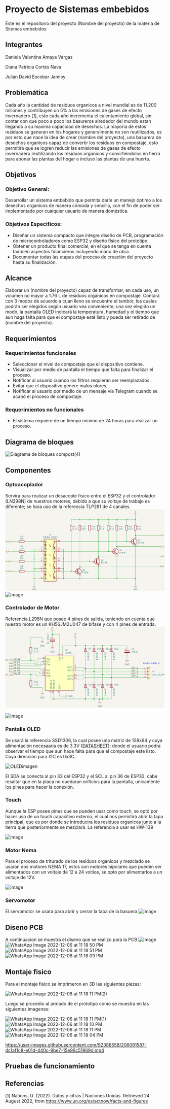 # Proyecto de Sistemas embebidos
Este es el repositorio del proyecto (Nombre del proyecto) de la materia de Sitemas embebidos 

## Integrantes
Daniela Valentina Amaya Vargas

Diana Patricia Cortés Nava

Julian David Escobar Jamioy

## Problemática
Cada año la cantidad de residuos organicos a nivel mundial es de 11.200 millones y contribuyen un 5% a las emisiones de gases de efecto invernadero [1], esto cada año incrementa el calentamiento global, sin contar con que poco a poco los basureros alrededor del mundo estan llegando a su maxima capacidad de desechos. La mayoria de estos residuos se generan en los hogares y generalmente no son reutilizados, es por esto que nace la idea de crear (nombre del proyecto), una basurera de desechos organicos capaz de convertir los residuos en compostaje, esto permitirá que se logren reducir las emisiones de gases de efecto invernadero reutilizando los residuos organicos y convirtiendolos en tierra para abonar las plantas del hogar e incluso las plantas de una huerta.

## Objetivos
### Objetivo General:
Desarrollar un sistema embebido que permita darle un manejo óptimo a los desechos organicos de manera cómoda y sencilla, con el fin de poder ser implementado por cualquier usuario de manera doméstica. 
### Objetivos Especificos:
* Diseñar un sistema compacto que integre diseño de PCB, programación de microcontroladores como ESP32 y diseño físico del prototipo.
* Obtener un producto final comercial, en el que se tenga en cuenta también aspectos financieros incluyendo mano de obra.
* Documentar todas las etapas del proceso de creación del proyecto hasta su finalización.

## Alcance
Elaborar un (nombre del proyecto) capaz de transformar, en cada uso, un volumen no mayor a 1.76 L de residuos orgánicos en compostaje. Contará con 3 modos de acuerdo a cuan lleno se encuentre el tambor, los cuales podrán ser elegidos según usuario vea conveniente; una vez elegido un modo, la pantalla OLED indicará la temperatura, humedad y el tiempo que aun haga falta para que el compostaje esté listo y pueda ser retirado de (nombre del proyecto). 

## Requerimientos

### Requerimientos funcionales

* Seleccionar el nivel de compostaje que el dispositivo contiene.
* Visualizar por medio de pantalla el tiempo que falta para finalizar el proceso.
* Notificar al usuario cuando los filtros requieran ser reemplazados. 
* Evitar que el dispositivo genere malos olores.
* Notificar al usuario por medio de un mensaje vía Telegram cuando se acabó el proceso de compostaje.

### Requerimientos no funcionales

* El sistema requiere de un tiempo mínimo de 24 horas para realizar un proceso.


## Diagrama de bloques

![Diagrama de bloques compost(4)](https://user-images.githubusercontent.com/92388558/206089834-ab8c96dc-c758-45fa-aa8b-2dbd36a71729.png)

## Componentes

### Optoacoplador
Servira para realizar un desacople fisico entre el ESP32 y el controlador (LN298N) de nuestros motores, debido a que su voltaje de trabajo es diferente; se hara uso de la referencia TLP281 de 4 canales.
![Esquema Optoacoplador](https://raw.githubusercontent.com/dani0421/Compostaje/main/Imagenes/EsquemaOptoacoplador.PNG)
![image](https://user-images.githubusercontent.com/92388558/206090374-d1ae5578-d8eb-407b-bdd5-14a63545aa35.png)


### Controlador de Motor
Referencia L298N que posee 4 pines de salida, teniendo en cuenta que nuestro motor es un KH56JM2U047 de bifase y con 4 pines de entrada.
![EsquemaControlador](https://raw.githubusercontent.com/dani0421/Compostaje/main/Imagenes/EsquemaControlador.PNG)

![image](https://user-images.githubusercontent.com/92388558/206090517-8131f3aa-ace3-4e3b-b908-f86b8900f778.png)


### Pantalla OLED
Se usará la referencia SSD1306, la cual posee una matriz de 128x64 y cuya alimentación necesaaria es de 3.3V ([DATASHEET](https://html.alldatasheet.com/html-pdf/1179026/ETC2/SSD1306/701/6/SSD1306.html)); donde el usuario podra observar el tiempo que aun hace falta para que el compostaje este listo. Cuya dirección para I2C es 0x3C.

![OLEDimagen](https://lastminuteengineers.b-cdn.net/wp-content/uploads/arduino/128x64-Blue-I2C-OLED-Display.jpg)

El SDA se conecta al pin 33 del ESP32 y el SCL al pin 36 de ESP32, cabe resaltar que en la placa no quedaran orificios para la pantalla, unicamente los pines para hacer la conexión.

### Touch
Aunque la ESP posee pines que se pueden usar como touch, se optó por hacer uso de un touch capacitivo externo, el cual nos permitirá abrir la tapa principal, que es por donde se introducira los residuos organicos junto a la tierra que posteriormente se mezclará. La referencia a usar es HW-139

![image](https://user-images.githubusercontent.com/92388558/206050294-f4ffbe3c-957d-474a-8931-0f23858014df.png)

### Motor Nema
Para el proceso de triturado de los residuos organicos y mezclado se usaran dos motores NEMA 17, estos son motores bipolares que pueden ser alimentados con un voltaje de 12 a 24 voltios, se opto por alimentarlos a un voltaje de 12V. 

![image](https://user-images.githubusercontent.com/92388558/206050679-38d5722c-0e51-4c39-a9a6-b2fa4948b815.png)

### Servomotor

El servomotor se usara para abrir y cerrar la tapa de la basuera 
![image](https://user-images.githubusercontent.com/92388558/206090041-55c7ca8b-3718-4a87-84e6-bed6820fe1f1.png)

## Diseno PCB
A continuacion se muestra el diseno que se realizo para la PCB
![image](https://user-images.githubusercontent.com/92388558/206176345-2cf26b53-12f5-442e-9872-8c918d969ea9.png)
![WhatsApp Image 2022-12-06 at 11 18 50 PM](https://user-images.githubusercontent.com/92388558/206091488-a48617ab-2989-4b0c-8350-624517bbf04e.jpeg)
![WhatsApp Image 2022-12-06 at 11 18 51 PM](https://user-images.githubusercontent.com/92388558/206091494-8e76916c-a21e-445e-94ce-51f98a43d24f.jpeg)
![WhatsApp Image 2022-12-06 at 11 18 09 PM](https://user-images.githubusercontent.com/92388558/206091502-7ab81310-9d4f-49e2-9170-705c4cba268f.jpeg)


## Montaje fisico
Para el montaje fisico se imprimeron en 3D las siguientes piezas:

![WhatsApp Image 2022-12-06 at 11 18 11 PM(2)](https://user-images.githubusercontent.com/92388558/206090927-1d327710-17fa-4720-bf57-ffd8eaa94d02.jpeg)

Luego se procedio al armado de el prototipo como se muestra en las siguientes imagenes:

![WhatsApp Image 2022-12-06 at 11 18 11 PM(1)](https://user-images.githubusercontent.com/92388558/206091015-98ee0375-e68c-40c7-9edd-ef3a9357188c.jpeg)
![WhatsApp Image 2022-12-06 at 11 18 10 PM](https://user-images.githubusercontent.com/92388558/206091205-581aa956-6790-4ab6-8c10-f0313806d047.jpeg)
![WhatsApp Image 2022-12-06 at 11 18 11 PM](https://user-images.githubusercontent.com/92388558/206091216-bbef0e60-6cba-49b8-8d09-a14d8c5d228e.jpeg)
![WhatsApp Image 2022-12-06 at 11 18 04 PM](https://user-images.githubusercontent.com/92388558/206091293-2fb71ed2-7330-4aa1-91ab-f08272a6f104.jpeg)


https://user-images.githubusercontent.com/92388558/206091587-dc1af1c8-e01d-440c-9be7-15e96c51869d.mp4


## Pruebas de funcionamiento

## Referencias
[1] Nations, U. (2022). Datos y cifras | Naciones Unidas. Retrieved 24 August 2022, from https://www.un.org/es/actnow/facts-and-figures


